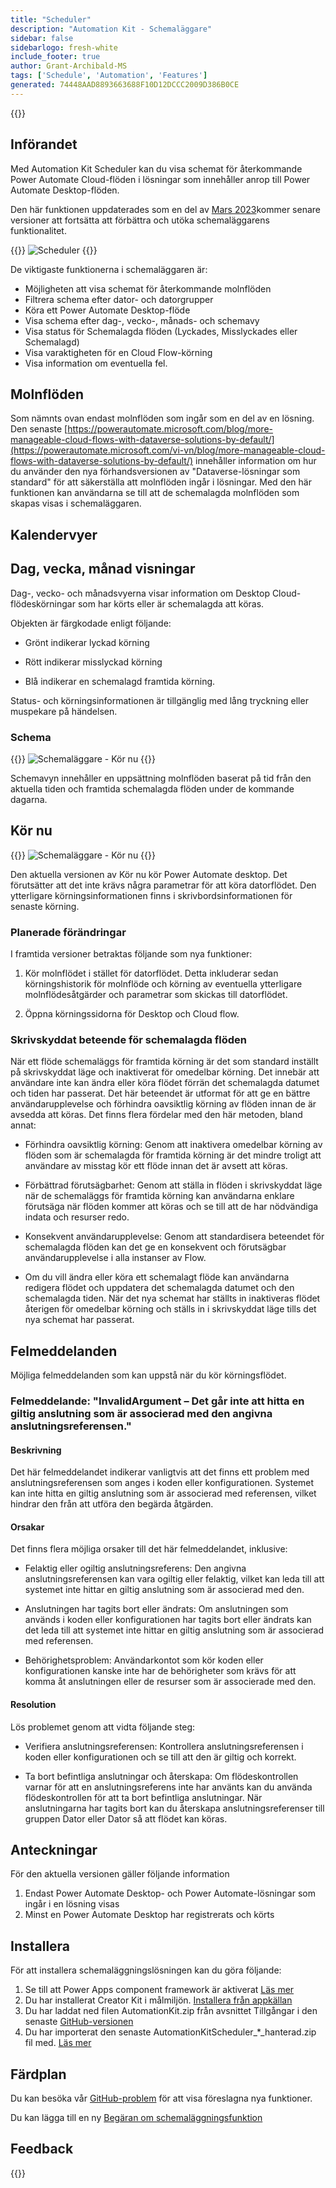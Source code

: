 ```yaml
---
title: "Scheduler"
description: "Automation Kit - Schemaläggare"
sidebar: false
sidebarlogo: fresh-white
include_footer: true
author: Grant-Archibald-MS
tags: ['Schedule', 'Automation', 'Features']
generated: 74448AAD8893663688F10D12DCCC2009D386B0CE
---
```


{{<toc>}}

## Införandet

Med Automation Kit Scheduler kan du visa schemat för återkommande Power Automate Cloud-flöden i lösningar som innehåller anrop till Power Automate Desktop-flöden.

Den här funktionen uppdaterades som en del av [Mars 2023](/sv/releases/march-2023)kommer senare versioner att fortsätta att förbättra och utöka schemaläggarens funktionalitet.

{{<border>}}
![Scheduler](/images/schedule.png)
{{</border>}}

De viktigaste funktionerna i schemaläggaren är:

- Möjligheten att visa schemat för återkommande molnflöden
- Filtrera schema efter dator- och datorgrupper
- Köra ett Power Automate Desktop-flöde
- Visa schema efter dag-, vecko-, månads- och schemavy
- Visa status för Schemalagda flöden (Lyckades, Misslyckades eller Schemalagd)
- Visa varaktigheten för en Cloud Flow-körning
- Visa information om eventuella fel.

## Molnflöden

Som nämnts ovan endast molnflöden som ingår som en del av en lösning. Den senaste [https://powerautomate.microsoft.com/blog/more-manageable-cloud-flows-with-dataverse-solutions-by-default/](https://powerautomate.microsoft.com/vi-vn/blog/more-manageable-cloud-flows-with-dataverse-solutions-by-default/) innehåller information om hur du använder den nya förhandsversionen av "Dataverse-lösningar som standard" för att säkerställa att molnflöden ingår i lösningar. Med den här funktionen kan användarna se till att de schemalagda molnflöden som skapas visas i schemaläggaren.

## Kalendervyer

## Dag, vecka, månad visningar

Dag-, vecko- och månadsvyerna visar information om Desktop Cloud-flödeskörningar som har körts eller är schemalagda att köras.

Objekten är färgkodade enligt följande:

- Grönt indikerar lyckad körning

- Rött indikerar misslyckad körning

- Blå indikerar en schemalagd framtida körning.

Status- och körningsinformationen är tillgänglig med lång tryckning eller muspekare på händelsen.

### Schema

{{<border>}}
![Schemaläggare - Kör nu](/images/scheduler-schedule-view.png)
{{</border>}}

Schemavyn innehåller en uppsättning molnflöden baserat på tid från den aktuella tiden och framtida schemalagda flöden under de kommande dagarna.

## Kör nu

{{<border>}}
![Schemaläggare - Kör nu](/images/scheduler-run-now.png)
{{</border>}}

Den aktuella versionen av Kör nu kör Power Automate desktop. Det förutsätter att det inte krävs några parametrar för att köra datorflödet. Den ytterligare körningsinformationen finns i skrivbordsinformationen för senaste körning.

### Planerade förändringar

I framtida versioner betraktas följande som nya funktioner:

1. Kör molnflödet i stället för datorflödet. Detta inkluderar sedan körningshistorik för molnflöde och körning av eventuella ytterligare molnflödesåtgärder och parametrar som skickas till datorflödet.

2. Öppna körningssidorna för Desktop och Cloud flow.

### Skrivskyddat beteende för schemalagda flöden

När ett flöde schemaläggs för framtida körning är det som standard inställt på skrivskyddat läge och inaktiverat för omedelbar körning. Det innebär att användare inte kan ändra eller köra flödet förrän det schemalagda datumet och tiden har passerat. Det här beteendet är utformat för att ge en bättre användarupplevelse och förhindra oavsiktlig körning av flöden innan de är avsedda att köras.
Det finns flera fördelar med den här metoden, bland annat:

- Förhindra oavsiktlig körning: Genom att inaktivera omedelbar körning av flöden som är schemalagda för framtida körning är det mindre troligt att användare av misstag kör ett flöde innan det är avsett att köras.

- Förbättrad förutsägbarhet: Genom att ställa in flöden i skrivskyddat läge när de schemaläggs för framtida körning kan användarna enklare förutsäga när flöden kommer att köras och se till att de har nödvändiga indata och resurser redo.

- Konsekvent användarupplevelse: Genom att standardisera beteendet för schemalagda flöden kan det ge en konsekvent och förutsägbar användarupplevelse i alla instanser av Flow.

- Om du vill ändra eller köra ett schemalagt flöde kan användarna redigera flödet och uppdatera det schemalagda datumet och den schemalagda tiden. När det nya schemat har ställts in inaktiveras flödet återigen för omedelbar körning och ställs in i skrivskyddat läge tills det nya schemat har passerat.

## Felmeddelanden

Möjliga felmeddelanden som kan uppstå när du kör körningsflödet.

### Felmeddelande: "InvalidArgument – Det går inte att hitta en giltig anslutning som är associerad med den angivna anslutningsreferensen."

#### Beskrivning

Det här felmeddelandet indikerar vanligtvis att det finns ett problem med anslutningsreferensen som anges i koden eller konfigurationen. Systemet kan inte hitta en giltig anslutning som är associerad med referensen, vilket hindrar den från att utföra den begärda åtgärden.

#### Orsakar

Det finns flera möjliga orsaker till det här felmeddelandet, inklusive:

- Felaktig eller ogiltig anslutningsreferens: Den angivna anslutningsreferensen kan vara ogiltig eller felaktig, vilket kan leda till att systemet inte hittar en giltig anslutning som är associerad med den.

- Anslutningen har tagits bort eller ändrats: Om anslutningen som används i koden eller konfigurationen har tagits bort eller ändrats kan det leda till att systemet inte hittar en giltig anslutning som är associerad med referensen.

- Behörighetsproblem: Användarkontot som kör koden eller konfigurationen kanske inte har de behörigheter som krävs för att komma åt anslutningen eller de resurser som är associerade med den.

#### Resolution

Lös problemet genom att vidta följande steg:

- Verifiera anslutningsreferensen: Kontrollera anslutningsreferensen i koden eller konfigurationen och se till att den är giltig och korrekt.

- Ta bort befintliga anslutningar och återskapa: Om flödeskontrollen varnar för att en anslutningsreferens inte har använts kan du använda flödeskontrollen för att ta bort befintliga anslutningar. När anslutningarna har tagits bort kan du återskapa anslutningsreferenser till gruppen Dator eller Dator så att flödet kan köras.

## Anteckningar

För den aktuella versionen gäller följande information

1. Endast Power Automate Desktop- och Power Automate-lösningar som ingår i en lösning visas
1. Minst en Power Automate Desktop har registrerats och körts

## Installera

För att installera schemaläggningslösningen kan du göra följande:

1. Se till att Power Apps component framework är aktiverat <a href="https://learn.microsoft.com/power-apps/developer/component-framework/component-framework-for-canvas-apps#enable-the-power-apps-component-framework-feature" target="_blank">Läs mer</a>
1. Du har installerat Creator Kit i målmiljön. <a href="https://appsource.microsoft.com/product/dynamics-365/microsoftpowercatarch.creatorkit1" target="_blank">Installera från appkällan</a>
1. Du har laddat ned filen AutomationKit.zip från avsnittet Tillgångar i den senaste <a href="https://github.com/microsoft/powercat-automation-kit/releases" target="_blank">GitHub-versionen</a>
1. Du har importerat den senaste AutomationKitScheduler_*_hanterad.zip fil med. <a href='https://learn.microsoft.com/power-apps/maker/data-platform/import-update-export-solutions' target="_blank">Läs mer</a>

## Färdplan

Du kan besöka vår <a href="https://github.com/microsoft/powercat-automation-kit/issues?q=is%3Aissue+is%3Aopen+label%3Ascheduler" target="_blank">GitHub-problem</a> för att visa föreslagna nya funktioner.

Du kan lägga till en ny <a href="https://github.com/microsoft/powercat-automation-kit/issues/new?assignees=&labels=automation-kit%2Cenhancement%2Cscheduler&template=2-automation-kit-feature.yml&title=%5BAutomation+Kit+-+Feature%5D%3A+FEATURE+TITLE" target="_blank">Begäran om schemaläggningsfunktion</a>

## Feedback

{{<questions name="/content/sv/features/scheduler.json" completed="Tack för att du ger feedback" showNavigationButtons="false" locale="sv">}}
